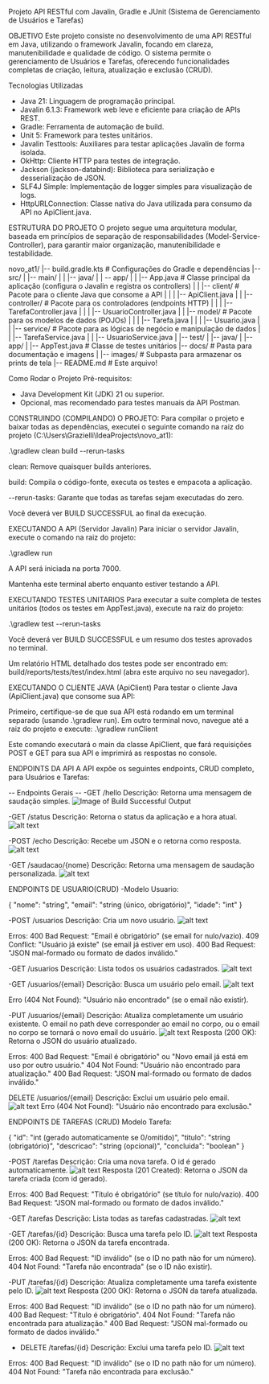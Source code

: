 Projeto API RESTful com Javalin, Gradle e JUnit (Sistema de Gerenciamento de Usuários e Tarefas)

OBJETIVO
Este projeto consiste no desenvolvimento de uma API RESTful em Java, utilizando o framework Javalin, focando em clareza, manutenibilidade e qualidade de código. O sistema permite o gerenciamento de Usuários e Tarefas, oferecendo funcionalidades completas de criação, leitura, atualização e exclusão (CRUD).

Tecnologias Utilizadas
- Java 21: Linguagem de programação principal.
- Javalin 6.1.3: Framework web leve e eficiente para criação de APIs REST.
- Gradle: Ferramenta de automação de build.
- Unit 5: Framework para testes unitários.
- Javalin Testtools: Auxiliares para testar aplicações Javalin de forma isolada.
- OkHttp: Cliente HTTP para testes de integração.
- Jackson (jackson-databind): Biblioteca para serialização e desserialização de JSON.
- SLF4J Simple: Implementação de logger simples para visualização de logs.
- HttpURLConnection: Classe nativa do Java utilizada para consumo da API no ApiClient.java.

ESTRUTURA DO PROJETO
O projeto segue uma arquitetura modular, baseada em princípios de separação de responsabilidades (Model-Service-Controller), para garantir maior organização, manutenibilidade e testabilidade.

novo_at1/
|-- build.gradle.kts          # Configurações do Gradle e dependências
|-- src/
|   |-- main/
|   |   |-- java/
|   |       -- app/
|   |           |-- App.java          # Classe principal da aplicação (configura o Javalin e registra os controllers)
|   |           |-- client/           # Pacote para o cliente Java que consome a API
|   |           |      |-- ApiClient.java
|   |           |-- controller/       # Pacote para os controladores (endpoints HTTP)
|   |           |      |-- TarefaController.java
|   |           |      |-- UsuarioController.java
|   |           |-- model/            # Pacote para os modelos de dados (POJOs)
|   |           |     |-- Tarefa.java
|   |           |     |-- Usuario.java
|   |           |-- service/          # Pacote para as lógicas de negócio e manipulação de dados
|   |                 |-- TarefaService.java
|   |                 |-- UsuarioService.java
|   |-- test/
|         |-- java/
|               |-- app/
|                     |-- AppTest.java      # Classe de testes unitários
|-- docs/                                   # Pasta para documentação e imagens
|     |-- images/                           # Subpasta para armazenar os prints de tela
|-- README.md                               # Este arquivo!

Como Rodar o Projeto
Pré-requisitos: 
- Java Development Kit (JDK) 21 ou superior. 
- Opcional, mas recomendado para testes manuais da API Postman.

CONSTRUINDO (COMPILANDO) O PROJETO:
Para compilar o projeto e baixar todas as dependências, executei o seguinte comando na raiz do projeto (C:\Users\Grazielli\IdeaProjects\novo_at1):

.\gradlew clean build --rerun-tasks

clean: Remove quaisquer builds anteriores.

build: Compila o código-fonte, executa os testes e empacota a aplicação.

--rerun-tasks: Garante que todas as tarefas sejam executadas do zero.

Você deverá ver BUILD SUCCESSFUL ao final da execução.

 EXECUTANDO A API (Servidor Javalin)
Para iniciar o servidor Javalin, execute o comando na raiz do projeto:

.\gradlew run

A API será iniciada na porta 7000.

Mantenha este terminal aberto enquanto estiver testando a API.

 EXECUTANDO TESTES UNITARIOS
Para executar a suíte completa de testes unitários (todos os testes em AppTest.java), execute na raiz do projeto:

.\gradlew test --rerun-tasks

Você deverá ver BUILD SUCCESSFUL e um resumo dos testes aprovados no terminal.

Um relatório HTML detalhado dos testes pode ser encontrado em: build/reports/tests/test/index.html (abra este arquivo no seu navegador).

EXECUTANDO O CLIENTE JAVA (ApiClient)
Para testar o cliente Java (ApiClient.java) que consome sua API:

Primeiro, certifique-se de que sua API está rodando em um terminal separado (usando .\gradlew run).
Em outro terminal novo, navegue até a raiz do projeto e execute:
.\gradlew runClient

Este comando executará o main da classe ApiClient, que fará requisições POST e GET para sua API e imprimirá as respostas no console.

ENDPOINTS DA API
A API expõe os seguintes endpoints, CRUD completo, para Usuários e Tarefas:

-- Endpoints Gerais --
-GET /hello
Descrição: Retorna uma mensagem de saudação simples.
![Image of Build Successful Output](docs/images/build_successful.png)

-GET /status
Descrição: Retorna o status da aplicação e a hora atual.
![alt text](image-1.png)


-POST /echo
Descrição: Recebe um JSON e o retorna como resposta.
![alt text](image-2.png)

-GET /saudacao/{nome}
Descrição: Retorna uma mensagem de saudação personalizada.
![alt text](image-4.png)


ENDPOINTS DE USUARIO(CRUD)
-Modelo Usuario:

{
    "nome": "string",
    "email": "string (único, obrigatório)",
    "idade": "int"
}

-POST /usuarios
Descrição: Cria um novo usuário.
![alt text](image-6.png)

Erros:
400 Bad Request: "Email é obrigatório" (se email for nulo/vazio).
409 Conflict: "Usuário já existe" (se email já estiver em uso).
400 Bad Request: "JSON mal-formado ou formato de dados inválido."

-GET /usuarios
Descrição: Lista todos os usuários cadastrados.
![alt text](image-5.png)

-GET /usuarios/{email}
Descrição: Busca um usuário pelo email.
![alt text](image-7.png)

Erro (404 Not Found): "Usuário não encontrado" (se o email não existir).

-PUT /usuarios/{email}
Descrição: Atualiza completamente um usuário existente. O email no path deve corresponder ao email no corpo, ou o email no corpo se tornará o novo email do usuário.
![alt text](image-8.png)
Resposta (200 OK): Retorna o JSON do usuário atualizado.

Erros:
400 Bad Request: "Email é obrigatório" ou "Novo email já está em uso por outro usuário."
404 Not Found: "Usuário não encontrado para atualização."
400 Bad Request: "JSON mal-formado ou formato de dados inválido."


DELETE /usuarios/{email}
Descrição: Exclui um usuário pelo email.
![alt text](image-9.png)
Erro (404 Not Found): "Usuário não encontrado para exclusão."

ENDPOINTS DE TAREFAS (CRUD)
Modelo Tarefa:

{
    "id": "int (gerado automaticamente se 0/omitido)",
    "titulo": "string (obrigatório)",
    "descricao": "string (opcional)",
    "concluida": "boolean"
}

-POST /tarefas
Descrição: Cria uma nova tarefa. O id é gerado automaticamente.
![alt text](image-10.png)
Resposta (201 Created): Retorna o JSON da tarefa criada (com id gerado).

Erros:
400 Bad Request: "Título é obrigatório" (se título for nulo/vazio).
400 Bad Request: "JSON mal-formado ou formato de dados inválido."

-GET /tarefas
Descrição: Lista todas as tarefas cadastradas.
![alt text](image-11.png)

-GET /tarefas/{id}
Descrição: Busca uma tarefa pelo ID.
![alt text](image-12.png)
Resposta (200 OK): Retorna o JSON da tarefa encontrada.

Erros:
400 Bad Request: "ID inválido" (se o ID no path não for um número).
404 Not Found: "Tarefa não encontrada" (se o ID não existir).

-PUT /tarefas/{id}
Descrição: Atualiza completamente uma tarefa existente pelo ID.
![alt text](image-13.png)
Resposta (200 OK): Retorna o JSON da tarefa atualizada.

Erros:
400 Bad Request: "ID inválido" (se o ID no path não for um número).
400 Bad Request: "Título é obrigatório".
404 Not Found: "Tarefa não encontrada para atualização."
400 Bad Request: "JSON mal-formado ou formato de dados inválido."

- DELETE /tarefas/{id}
Descrição: Exclui uma tarefa pelo ID.
![alt text](image-14.png)

Erros:
400 Bad Request: "ID inválido" (se o ID no path não for um número).
404 Not Found: "Tarefa não encontrada para exclusão."
